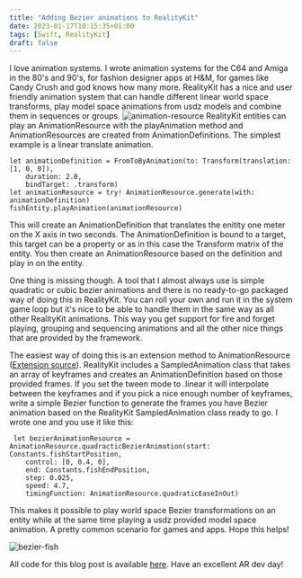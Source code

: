 ```yaml
---
title: "Adding Bezier animations to RealityKit"
date: 2023-01-17T10:15:35+01:00
tags: [Swift, RealityKit]
draft: false
---
```

I love animation systems. I wrote animation systems for the C64 and Amiga in the 80's and 90's, for fashion designer apps at H&M, for games like Candy Crush and god knows how many more. RealityKit has a nice and user friendly animation system that can handle different linear world space transforms, play model space animations from usdz models and combine them in sequences or groups.
![animation-resource](/animation-resouce.jpeg)
RealityKit entities can play an AnimationResource with the playAnimation method and AnimationResources are created from AnimationDefinitions. The simplest example is a linear translate animation. 
```
let animationDefinition = FromToByAnimation(to: Transform(translation: [1, 0, 0]), 
    duration: 2.0, 
    bindTarget: .transform)
let animationResource = try! AnimationResource.generate(with: animationDefinition)
fishEntity.playAnimation(animationResource)
```
This will create an AnimationDefinition that translates the enitity one meter on the X axis in two seconds.  The AnimationDefinition is bound to a target, this target can be a property or as in this case the Transform matrix of the entity. You then create an AnimationResource based on the definition and play in on the entity.

One thing is missing though. A tool that I almost always use is simple quadratic or cubic bezier animations and there is no ready-to-go packaged way of doing this in RealityKit. You can roll your own and run it in the system game loop but it's nice to be able to handle them in the same way as all other RealityKit animations. This way you get support for fire and forget playing, grouping and sequencing animations and all the other nice things that are provided by the framework. 

The easiest way of doing this is an extension method to AnimationResource ([Extension source](https://github.com/deurell/SurfaceDetection/blob/bezier/SurfaceDetection/AnimationResource%2BBezier.swift)). RealityKit includes a SampledAnimation class that takes an array of keyframes and creates an AnimationDefinition based on those provided frames. If you set the tween mode to .linear it will interpolate between the keyframes and if you pick a nice enough number of keyframes, write a simple Bezier function to generate the frames you have Bezier animation based on the RealityKit SampledAnimation class ready to go. I wrote one and you use it like this:
```
 let bezierAnimationResource = AnimationResource.quadracticBezierAnimation(start: Constants.fishStartPosition, 
    control: [0, 0.4, 0],
    end: Constants.fishEndPosition,
    step: 0.025,
    speed: 4.7,
    timingFunction: AnimationResource.quadraticEaseInOut)
```
This makes it possible to play world space Bezier transformations on an entity while at the same time playing a usdz provided model space animation. A pretty common scenario for games and apps. Hope this helps!

![bezier-fish](/bezier-fish.gif)

All code for this blog post is available [here](https://github.com/deurell/SurfaceDetection/tree/bezier). Have an excellent AR dev day!